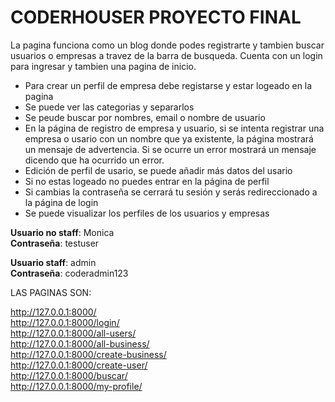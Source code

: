 # CODERHOUSER PROYECTO FINAL
La pagina funciona como un blog donde podes registrarte y tambien buscar usuarios o empresas a travez de la barra de busqueda. Cuenta con un login para ingresar y tambien una pagina de inicio.

- Para crear un perfil de empresa debe registarse y estar logeado en la pagina<br />
- Se puede ver las categorias y separarlos<br />
- Se peude buscar por nombres, email o nombre de usuario<br />
- En la página de registro de empresa y usuario, si se intenta registrar una empresa o usario con un nombre que ya existente, la página mostrará un mensaje de advertencia. Si se ocurre un error mostrará un mensaje dicendo que ha ocurrido un error.<br />
- Edición de perfil de usario, se puede añadir más datos del usario <br />
- Si no estas logeado no puedes entrar en la página de perfil <br />
- Si cambias la contraseña se cerrará tu sesión y serás redireccionado a la página de login <br />
- Se puede visualizar los perfiles de los usuarios y empresas <br />

**Usuario no staff**: Monica<br />
**Contraseña**: testuser<br />

**Usuario staff**: admin<br />
**Contraseña**: coderadmin123<br />

LAS PAGINAS SON:

http://127.0.0.1:8000/<br />
http://127.0.0.1:8000/login/<br />
http://127.0.0.1:8000/all-users/<br />
http://127.0.0.1:8000/all-business/<br />
http://127.0.0.1:8000/create-business/<br />
http://127.0.0.1:8000/create-user/<br />
http://127.0.0.1:8000/buscar/<br />
http://127.0.0.1:8000/my-profile/<br />